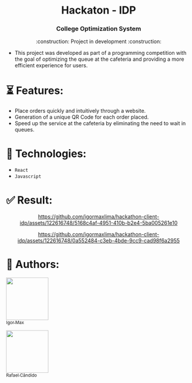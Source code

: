 <h1 align="center">Hackaton - IDP </h1>

<h3 align="center">College Optimization System</h3> 

<p align="center">
 :construction: Project in development :construction:
</p>

- This project was developed as part of a programming competition with the goal of optimizing the queue at the cafeteria and providing a more efficient experience for users.

# ⏳ Features:
- Place orders quickly and intuitively through a website.
- Generation of a unique QR Code for each order placed.
- Speed up the service at the cafeteria by eliminating the need to wait in queues.

# :wrench: Technologies:
 * `React` 
 * `Javascript`

# :white_check_mark: Result:

<div align="center">

https://github.com/igormaxlima/hackathon-client-idp/assets/122616748/5168c4af-4951-410b-b2e4-5ba005261e10


https://github.com/igormaxlima/hackathon-client-idp/assets/122616748/0a552484-c3eb-4bde-9cc9-cad98f6a2955



</div>

#  :raising_hand: Authors:
[<img src="https://avatars.githubusercontent.com/u/122616748?s=400&u=b3551731f202175689fc057285e17f118c6ac5d1&v=4" width=115><br><sub>Igor Max</sub>](https://github.com/igormaxlima)       

[<img src="https://avatars.githubusercontent.com/u/98934793?v=4" width=115><br><sub>Rafael Cândido</sub>](https://github.com/rafacandido7)


